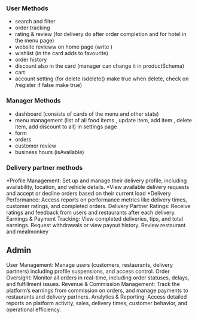 
### User Methods
* search and filter
* order tracking
* rating & review (for delivery do after order completion and for hotel in the menu page)
* website revieww on home page (write )
* wishlist (in the card adds to favourite)
* order history
* discount also in the card (manager can change it in productSchema)
* cart
* account setting (for delete isdelete() make true when delete, check on /register if false make true)


### Manager Methods
* dashboard (consists of cards of the menu and other stats)
* menu management (list of all food items , update item, add item , delete item, add discount to all)
In settings page
* form  
* orders 
* customer review
* business hours (isAvailable)


### Delivery partner methods
*Profile Management: Set up and manage their delivery profile, including availability, location, and vehicle details.
*View available delivery requests and accept or decline orders based on their current load 
*Delivery Performance: Access reports on performance metrics like delivery times, customer ratings, and completed orders.
Delivery Partner Ratings: Receive ratings and feedback from users and restaurants after each delivery.
Earnings & Payment Tracking: View completed deliveries, tips, and total earnings. Request withdrawals or view payout history.
Review restaurant and mealmonkey

## Admin
User Management: Manage users (customers, restaurants, delivery partners) including profile suspensions, and access control.
Order Oversight: Monitor all orders in real-time, including order statuses, delays, and fulfillment issues.
Revenue & Commission Management: Track the platform’s earnings from commission on orders, and manage payments to restaurants and delivery partners.
Analytics & Reporting: Access detailed reports on platform activity, sales, delivery times, customer behavior, and operational efficiency.
